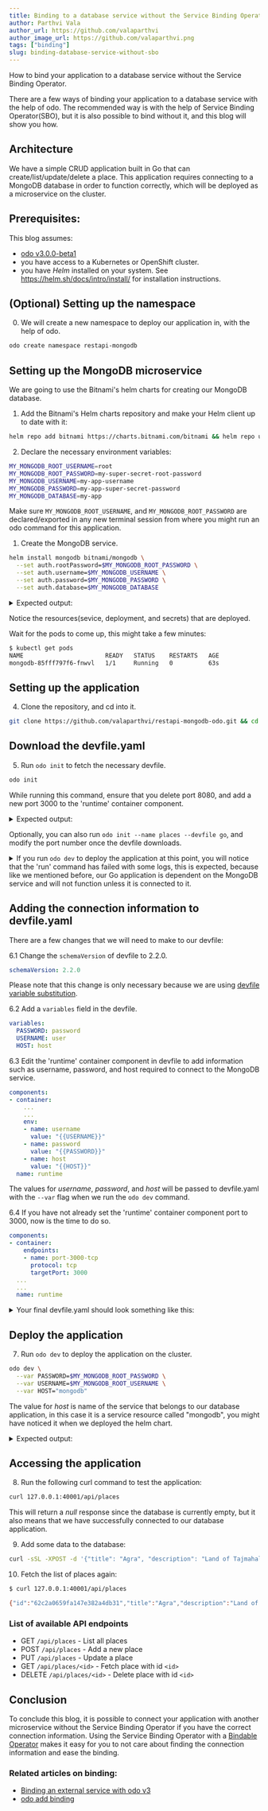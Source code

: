 ```yaml
---
title: Binding to a database service without the Service Binding Operator
author: Parthvi Vala
author_url: https://github.com/valaparthvi
author_image_url: https://github.com/valaparthvi.png
tags: ["binding"]
slug: binding-database-service-without-sbo
---
```


How to bind your application to a database service without the Service Binding Operator.

<!--truncate-->

There are a few ways of binding your application to a database service with the help of odo. The recommended way is with the help of Service Binding Operator(SBO), but it is also possible to bind without it, and this blog will show you how.


## Architecture
We have a simple CRUD application built in Go that can create/list/update/delete a place. This application requires connecting to a MongoDB database in order to function correctly, which will be deployed as a microservice on the cluster.

## Prerequisites:
This blog assumes:
- [odo v3.0.0-beta1](https://github.com/redhat-developer/odo/releases/tag/v3.0.0-beta1)
- you have access to a Kubernetes or OpenShift cluster.
- you have _Helm_ installed on your system. See https://helm.sh/docs/intro/install/ for installation instructions.

## (Optional) Setting up the namespace
0. We will create a new namespace to deploy our application in, with the help of odo.
```sh
odo create namespace restapi-mongodb
```

## Setting up the MongoDB microservice
We are going to use the Bitnami's helm charts for creating our MongoDB database.

1. Add the Bitnami's Helm charts repository and make your Helm client up to date with it:
```sh
helm repo add bitnami https://charts.bitnami.com/bitnami && helm repo update
```

2. Declare the necessary environment variables:
```sh
MY_MONGODB_ROOT_USERNAME=root
MY_MONGODB_ROOT_PASSWORD=my-super-secret-root-password
MY_MONGODB_USERNAME=my-app-username
MY_MONGODB_PASSWORD=my-app-super-secret-password
MY_MONGODB_DATABASE=my-app
```
Make sure `MY_MONGODB_ROOT_USERNAME`, and `MY_MONGODB_ROOT_PASSWORD`  are declared/exported in any new terminal session from where you might run an odo command for this application.

1. Create the MongoDB service.
```sh
helm install mongodb bitnami/mongodb \
  --set auth.rootPassword=$MY_MONGODB_ROOT_PASSWORD \
  --set auth.username=$MY_MONGODB_USERNAME \
  --set auth.password=$MY_MONGODB_PASSWORD \
  --set auth.database=$MY_MONGODB_DATABASE
```

<details>
<summary>Expected output:</summary>

```sh
$ helm install mongodb bitnami/mongodb \
  --set auth.rootPassword=$MY_MONGODB_ROOT_PASSWORD \
  --set auth.username=$MY_MONGODB_USERNAME \
  --set auth.password=$MY_MONGODB_PASSWORD \
  --set auth.database=$MY_MONGODB_DATABASE
NAME: mongodb
LAST DEPLOYED: Tue Jul  5 15:53:40 2022
NAMESPACE: restapi-mongodb
STATUS: deployed
REVISION: 1
TEST SUITE: None
NOTES:
CHART NAME: mongodb
CHART VERSION: 12.1.24
APP VERSION: 5.0.9

** Please be patient while the chart is being deployed **

MongoDB&reg; can be accessed on the following DNS name(s) and ports from within your cluster:

    mongodb.restapi-mongodb.svc.cluster.local

To get the root password run:

    export MONGODB_ROOT_PASSWORD=$(kubectl get secret --namespace restapi-mongodb mongodb -o jsonpath="{.data.mongodb-root-password}" | base64 -d)

To get the password for "my-app-username" run:

    export MONGODB_PASSWORD=$(kubectl get secret --namespace restapi-mongodb mongodb -o jsonpath="{.data.mongodb-passwords}" | base64 -d | awk -F'
,' '{print $1}')

To connect to your database, create a MongoDB&reg; client container:

    kubectl run --namespace restapi-mongodb mongodb-client --rm --tty -i --restart='Never' --env="MONGODB_ROOT_PASSWORD=$MONGODB_ROOT_PASSWORD" --
image docker.io/bitnami/mongodb:5.0.9-debian-11-r1 --command -- bash

Then, run the following command:
    mongosh admin --host "mongodb" --authenticationDatabase admin -u root -p $MONGODB_ROOT_PASSWORD

To connect to your database from outside the cluster execute the following commands:

    kubectl port-forward --namespace restapi-mongodb svc/mongodb 27017:27017 &
    mongosh --host 127.0.0.1 --authenticationDatabase admin -p $MONGODB_ROOT_PASSWORD

```
</details>

Notice the resources(sevice, deployment, and secrets) that are deployed.

Wait for the pods to come up, this might take a few minutes:
```sh
$ kubectl get pods
NAME                       READY   STATUS    RESTARTS   AGE
mongodb-85fff797f6-fnwvl   1/1     Running   0          63s
```

## Setting up the application
4. Clone the repository, and cd into it.
```sh
git clone https://github.com/valaparthvi/restapi-mongodb-odo.git && cd restapi-mongodb-odo
```


## Download the devfile.yaml
5. Run `odo init` to fetch the necessary devfile.
```sh
odo init
```
While running this command, ensure that you delete port 8080, and add a new port 3000 to the 'runtime' container component.

<details>
<summary>Expected output:</summary>

```sh
  __
 /  \__     Initializing new component
 \__/  \    Files: Source code detected, a Devfile will be determined based upon source code autodetection
 /  \__/    odo version: v3.0.0-beta1
 \__/

Interactive mode enabled, please answer the following questions:
Based on the files in the current directory odo detected
Language: go
Project type: go
The devfile "go" from the registry "DefaultDevfileRegistry" will be downloaded.
? Is this correct? Yes
 ✓  Downloading devfile "go" from registry "DefaultDevfileRegistry" [11s]
Current component configuration:
Container "runtime":
  Opened ports:
   - 8080
  Environment variables:
? Select container for which you want to change configuration? runtime
? What configuration do you want change? Add new port
 ⚠  Please ensure that you do not add a duplicate port number
? Enter port number: 3000
? What configuration do you want change? Delete port "8080"
? What configuration do you want change? NOTHING - configuration is correct
Current component configuration:
Container "runtime":
  Opened ports:
   - 3000
  Environment variables:
? Select container for which you want to change configuration? NONE - configuration is correct
? Enter component name: places

Your new component 'places' is ready in the current directory.
To start editing your component, use 'odo dev' and open this folder in your favorite IDE.
Changes will be directly reflected on the cluster.
```
</details>

Optionally, you can also run `odo init --name places --devfile go`, and modify the port number once the devfile downloads.

<details>
<summary>If you run <code>odo dev</code> to deploy the application at this point, you will notice that the 'run' command has failed with some logs, this is expected, because like we mentioned before, our Go application is dependent on the MongoDB service and will not function unless it is connected to it.</summary>

```sh
$ odo dev
  __
 /  \__     Developing using the restapi Devfile
 \__/  \    Namespace: restapi-mongodb
 /  \__/    odo version: v3.0.0-alpha3
 \__/

↪ Deploying to the cluster in developer mode
 ✓  Waiting for Kubernetes resources [52s]
 ✓  Syncing files into the container [844ms]
 ✓  Building your application in container on cluster (command: build) [5s]
 •  Executing the application (command: run)  ...
 ✗  Executing the application (command: run) [188ms]
 ⚠  Devfile command "run" exited with an error status in 20 second(s)
 ⚠  Last 100 lines of log:
go: downloading github.com/sirupsen/logrus v1.8.1
...
...
2022/07/06 10:52:10 No binding username found
 - Forwarding from 127.0.0.1:40001 -> 8080

Your application is now running on the cluster

Watching for changes in the current directory /home/pvala/restapi-mongodb-odo
Press Ctrl+c to exit `odo dev` and delete resources from the cluster

```
</details>



## Adding the connection information to devfile.yaml
There are a few changes that we will need to make to our devfile:

6.1 Change the `schemaVersion` of devfile to 2.2.0.
```yaml
schemaVersion: 2.2.0
```
Please note that this change is only necessary because we are using [devfile variable substitution](/docs/command-reference/dev#substituting-variables).

6.2 Add a `variables` field in the devfile.
```yaml
variables:
  PASSWORD: password
  USERNAME: user
  HOST: host
```
6.3 Edit the 'runtime' container component in devfile to add information such as username, password, and host required to connect to the MongoDB service.
```yaml
components:
- container:
    ...
    ...
    env:
    - name: username
      value: "{{USERNAME}}"
    - name: password
      value: "{{PASSWORD}}"
    - name: host
      value: "{{HOST}}"
  name: runtime
```

The values for _username_, _password_, and _host_ will be passed to devfile.yaml with the `--var` flag when we run the `odo dev` command.

6.4 If you have not already set the 'runtime' container component port to 3000, now is the time to do so.
```yml
components:
- container:
    endpoints:
    - name: port-3000-tcp
      protocol: tcp
      targetPort: 3000
  ...
  ...
  name: runtime
```
<details>
<summary>Your final devfile.yaml should look something like this:</summary>

```yaml
commands:
- exec:
    commandLine: GOCACHE=${PROJECT_SOURCE}/.cache go build main.go
    component: runtime
    group:
      isDefault: true
      kind: build
    hotReloadCapable: false
    workingDir: ${PROJECT_SOURCE}
  id: build
- exec:
    commandLine: ./main
    component: runtime
    group:
      isDefault: true
      kind: run
    hotReloadCapable: false
    workingDir: ${PROJECT_SOURCE}
  id: run
components:
- container:
    dedicatedPod: false
    endpoints:
    - name: port-3000-tcp
      protocol: tcp
      secure: false
      targetPort: 3000
    image: golang:latest
    memoryLimit: 1024Mi
    mountSources: true
    env:
    - name: username
      value: "{{USERNAME}}"
    - name: password
      value: "{{PASSWORD}}"
    - name: host
      value: "{{HOST}}"
  name: runtime
variables:
  PASSWORD: password
  USERNAME: user
  HOST: host
metadata:
  description: Stack with the latest Go version
  displayName: Go Runtime
  icon: https://raw.githubusercontent.com/devfile-samples/devfile-stack-icons/main/golang.svg
  language: go
  name: restapi
  projectType: go
  tags:
  - Go
  version: 1.0.0
schemaVersion: 2.2.0
starterProjects:
- git:
    checkoutFrom:
      revision: main
    remotes:
      origin: https://github.com/devfile-samples/devfile-stack-go.git
  name: go-starter
```
</details>


## Deploy the application
7. Run `odo dev` to deploy the application on the cluster.
```sh
odo dev \
  --var PASSWORD=$MY_MONGODB_ROOT_PASSWORD \
  --var USERNAME=$MY_MONGODB_ROOT_USERNAME \
  --var HOST="mongodb"
```

The value for _host_ is name of the service that belongs to our database application, in this case it is a service resource called "mongodb", you might have noticed it when we deployed the helm chart.

<details>
<summary>Expected output:</summary>

```sh
$ odo dev --var PASSWORD=$MY_MONGODB_ROOT_PASSWORD --var USERNAME=$MY_MONGODB_ROOT_USERNAME --var HOST="mongodb"
  __
 /  \__     Developing using the restapi Devfile
 \__/  \    Namespace: restapi-mongodb
 /  \__/    odo version: v3.0.0-alpha3
 \__/

↪ Deploying to the cluster in developer mode
 ✓  Waiting for Kubernetes resources [52s]
 ✓  Syncing files into the container [844ms]
 ✓  Building your application in container on cluster (command: build) [5s]
 •  Executing the application (command: run)  ...

Your application is now running on the cluster

 - Forwarding from 127.0.0.1:40001 -> 3000

Watching for changes in the current directory /home/pvala/restapi-mongodb-odo
Press Ctrl+c to exit `odo dev` and delete resources from the cluster
```
</details>


## Accessing the application
8. Run the following curl command to test the application:
```sh
curl 127.0.0.1:40001/api/places
```
This will return a _null_ response since the database is currently empty, but it also means that we have successfully connected to our database application.

9. Add some data to the database:
```sh
curl -sSL -XPOST -d '{"title": "Agra", "description": "Land of Tajmahal"}' 127.0.0.1:40001/api/places
```

10. Fetch the list of places again:
```sh
$ curl 127.0.0.1:40001/api/places

{"id":"62c2a0659fa147e382a4db31","title":"Agra","description":"Land of Tajmahal"}
```

### List of available API endpoints
- GET `/api/places` - List all places
- POST `/api/places` - Add a new place
- PUT `/api/places` - Update a place
- GET `/api/places/<id>` - Fetch place with id `<id>`
- DELETE `/api/places/<id>` - Delete place with id `<id>`

## Conclusion
To conclude this blog, it is possible to connect your application with another microservice without the Service Binding Operator if you have the correct connection information. Using the Service Binding Operator with a [Bindable Operator](https://github.com/redhat-developer/service-binding-operator#known-bindable-operators) makes it easy for you to not care about finding the connection information and ease the binding.

### Related articles on binding:
* [Binding an external service with odo v3](./2022-06-14-binding-external-service.md)
* [odo add binding](/docs/command-reference/add-binding)